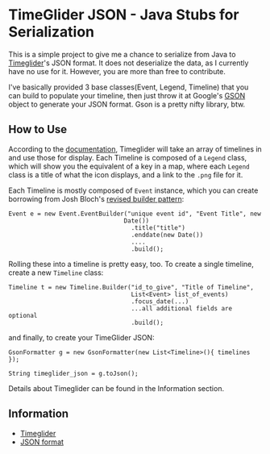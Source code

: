 TimeGlider JSON - Java Stubs for Serialization
==============================================
This is a simple project to give me a chance to serialize from Java to
[Timeglider][1]'s JSON format.  It does not deserialize the data, as
I currently have no use for it.  However, you are more than free to contribute.

I've basically provided 3 base classes(Event, Legend, Timeline) that you can build 
to populate your timeline, then just throw it at Google's [GSON][3] object to 
generate your JSON format.  Gson is a pretty nifty library, btw.


How to Use
----------
According to the [documentation][1], Timeglider will take an array of timelines
in and use those for display.  Each Timeline is composed of a `Legend` class,
which will show you the equivalent of a key in a map, where each `Legend` class
is a title of what the icon displays, and a link to the `.png` file for it.

Each Timeline is mostly composed of `Event` instance, which you can create
borrowing from Josh Bloch's [revised builder pattern][4]:

    Event e = new Event.EventBuilder("unique event id", "Event Title", new
                                    Date())
                                      .title("title")
                                      .enddate(new Date())
                                      ....
                                      .build();


Rolling these into a timeline is pretty easy, too.  To create a single timeline,
create a new `Timeline` class:

    Timeline t = new Timeline.Builder("id_to_give", "Title of Timeline",
                                      List<Event> list_of_events)
                                      .focus_date(...)
                                      ...all additional fields are optional
                                      .build();

and finally, to create your TimeGlider JSON:

    GsonFormatter g = new GsonFormatter(new List<Timeline>(){ timelines });

    String timeglider_json = g.toJson();

Details about Timeglider can be found in the Information section.

Information
-----------

   * [Timeglider][1]
   * [JSON format][2]


[1]: http://www.timeglider.com/jquery
[2]: http://timeglider.com/jquery/?p=json
[3]: http://code.google.com/p/google-gson/
[4]: http://stackoverflow.com/questions/4859815/whats-the-revised-builder-pattern
